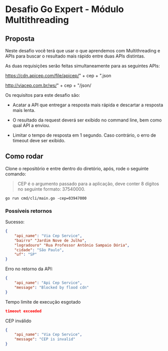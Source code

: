 # Desafio Go Expert - Módulo Multithreading

## Proposta

Neste desafio você terá que usar o que aprendemos com Multithreading e APIs para buscar o resultado mais rápido entre duas APIs distintas.

As duas requisições serão feitas simultaneamente para as seguintes APIs:

https://cdn.apicep.com/file/apicep/" + cep + ".json

http://viacep.com.br/ws/" + cep + "/json/

Os requisitos para este desafio são:

- Acatar a API que entregar a resposta mais rápida e descartar a resposta mais lenta.

- O resultado da request deverá ser exibido no command line, bem como qual API a enviou.

- Limitar o tempo de resposta em 1 segundo. Caso contrário, o erro de timeout deve ser exibido.

## Como rodar

Clone o repositório e entre dentro do diretório, após, rode o seguinte comando:

> CEP é o argumento passado para a aplicação, deve conter 8 dígitos no seguinte formato: 37540000.

```
go run cmd/cli/main.go -cep=03947000
```

### Possíveis retornos

Sucesso:

```json
{
    "api_name": "Via Cep Service",
    "bairro" "Jardim Nove de Julho",
    "logradouro" "Rua Professor Antônio Sampaio Dória",
    "cidade": "São Paulo",
    "uf": "SP"
}
```

Erro no retorno da API:

```json
{
    "api_name": "Api Cep Service",
    "message": "Blocked by flood cdn"
}
```

Tempo limite de execução esgotado

```json
timeout exceeded
```

CEP inválido

```json
{
    "api_name": "Via Cep Service",
    "message": "CEP is invalid"
}
```
